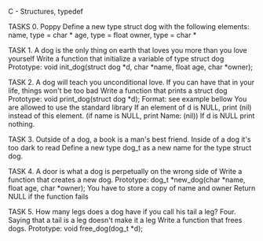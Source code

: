 C - Structures, typedef

TASKS 0. Poppy Define a new type struct dog with the following elements:
name, type = char *
age, type = float
owner, type = char *

TASK 1. A dog is the only thing on earth that loves you more than you love yourself Write a function that initialize a variable of type struct dog
Prototype: void init_dog(struct dog *d, char *name, float age, char *owner);

TASK 2. A dog will teach you unconditional love. If you can have that in your life, things won't be too bad Write a function that prints a struct dog
Prototype: void print_dog(struct dog *d);
Format: see example bellow
You are allowed to use the standard library
If an element of d is NULL, print (nil) instead of this element. (if name is NULL, print Name: (nil))
If d is NULL print nothing.

TASK 3. Outside of a dog, a book is a man's best friend. Inside of a dog it's too dark to read 
Define a new type dog_t as a new name for the type struct dog.

TASK 4. A door is what a dog is perpetually on the wrong side of 
Write a function that creates a new dog.
Prototype: dog_t *new_dog(char *name, float age, char *owner);
You have to store a copy of name and owner
Return NULL if the function fails

TASK 5. How many legs does a dog have if you call his tail a leg? Four. Saying that a tail is a leg doesn't make it a leg 
Write a function that frees dogs.
Prototype: void free_dog(dog_t *d);
